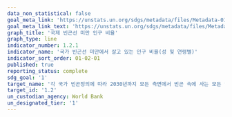 ```yaml
---
data_non_statistical: false
goal_meta_link: 'https://unstats.un.org/sdgs/metadata/files/Metadata-01-02-01.pdf'
goal_meta_link_text: 'https://unstats.un.org/sdgs/metadata/files/Metadata-01-02-01.pdf'
graph_title: '국제 빈곤선 미만 인구 비율'
graph_type: line
indicator_number: 1.2.1
indicator_name: '국가 빈곤선 미만에서 살고 있는 인구 비율(성 및 연령별)'
indicator_sort_order: 01-02-01
published: true
reporting_status: complete
sdg_goal: '1'
target_name: '각 국가 빈곤정의에 따라 2030년까지 모든 측면에서 빈곤 속에 사는 모든 연령층의 남성, 여성, 그리고 아동 비율을 최소 절반으로 감소'
target_id: '1.2'
un_custodian_agency: World Bank
un_designated_tier: '1'
---
```

